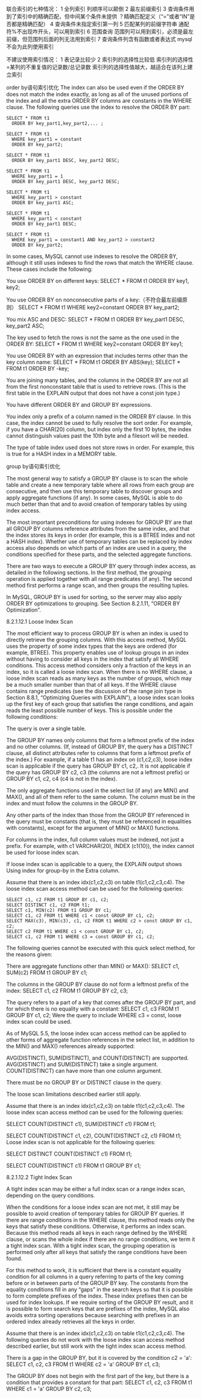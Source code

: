 联合索引的七种情况：
1 全列索引
	列顺序可以颠倒
2 最左前缀索引
3 查询条件用到了索引中的精确匹配，但中间某个条件未提供
	？精确匹配定义（“=”或者“IN”是否都是精确匹配）
4 查询条件未指定索引第一列
5 匹配某列的前缀字符串
	通配符%不出现咋开头，可以用到索引
6 范围查询
	范围列可以用到索引，必须是最左前缀，但范围列后面的列无法用到索引
7 查询条件列含有函数或者表达式
	mysql不会为此列使用索引

不建议使用索引情况：
1 表记录比较少
2 索引列的选择性比较低
	索引列的选择性=某列的不重复值的记录数/总记录数
	索引列的选择性值越大，越适合在该列上建立索引

order by语句索引优化
The index can also be used even if the ORDER BY does not match the index exactly, as long as all of the unused portions of the index and all the extra ORDER BY columns are constants in the WHERE clause. The following queries use the index to resolve the ORDER BY part:

	SELECT * FROM t1
	  ORDER BY key_part1,key_part2,... ;

	SELECT * FROM t1
	  WHERE key_part1 = constant
	  ORDER BY key_part2;

	SELECT * FROM t1
	  ORDER BY key_part1 DESC, key_part2 DESC;

	SELECT * FROM t1
	  WHERE key_part1 = 1
	  ORDER BY key_part1 DESC, key_part2 DESC;

	SELECT * FROM t1
	  WHERE key_part1 > constant
	  ORDER BY key_part1 ASC;

	SELECT * FROM t1
	  WHERE key_part1 < constant
	  ORDER BY key_part1 DESC;

	SELECT * FROM t1
	  WHERE key_part1 = constant1 AND key_part2 > constant2
	  ORDER BY key_part2;

In some cases, MySQL cannot use indexes to resolve the ORDER BY, although it still uses indexes to find the rows that match the WHERE clause. These cases include the following:

You use ORDER BY on different keys:
SELECT * FROM t1 ORDER BY key1, key2;

You use ORDER BY on nonconsecutive parts of a key:（不符合最左前缀原则）
SELECT * FROM t1 WHERE key2=constant ORDER BY key_part2;

You mix ASC and DESC:
SELECT * FROM t1 ORDER BY key_part1 DESC, key_part2 ASC;

The key used to fetch the rows is not the same as the one used in the ORDER BY:
SELECT * FROM t1 WHERE key2=constant ORDER BY key1;

You use ORDER BY with an expression that includes terms other than the key column name:
SELECT * FROM t1 ORDER BY ABS(key);
SELECT * FROM t1 ORDER BY -key;

You are joining many tables, and the columns in the ORDER BY are not all from the first nonconstant table that is used to retrieve rows. (This is the first table in the EXPLAIN output that does not have a const join type.)

You have different ORDER BY and GROUP BY expressions.

You index only a prefix of a column named in the ORDER BY clause. In this case, the index cannot be used to fully resolve the sort order. For example, if you have a CHAR(20) column, but index only the first 10 bytes, the index cannot distinguish values past the 10th byte and a filesort will be needed.

The type of table index used does not store rows in order. For example, this is true for a HASH index in a MEMORY table.




group by语句索引优化

The most general way to satisfy a GROUP BY clause is to scan the whole table and create a new temporary table where all rows from each group are consecutive, and then use this temporary table to discover groups and apply aggregate functions (if any). In some cases, MySQL is able to do much better than that and to avoid creation of temporary tables by using index access.

The most important preconditions for using indexes for GROUP BY are that all GROUP BY columns reference attributes from the same index, and that the index stores its keys in order (for example, this is a BTREE index and not a HASH index). Whether use of temporary tables can be replaced by index access also depends on which parts of an index are used in a query, the conditions specified for these parts, and the selected aggregate functions.

There are two ways to execute a GROUP BY query through index access, as detailed in the following sections. In the first method, the grouping operation is applied together with all range predicates (if any). The second method first performs a range scan, and then groups the resulting tuples.

In MySQL, GROUP BY is used for sorting, so the server may also apply ORDER BY optimizations to grouping. See Section 8.2.1.11, “ORDER BY Optimization”.

8.2.1.12.1 Loose Index Scan

The most efficient way to process GROUP BY is when an index is used to directly retrieve the grouping columns. With this access method, MySQL uses the property of some index types that the keys are ordered (for example, BTREE). This property enables use of lookup groups in an index without having to consider all keys in the index that satisfy all WHERE conditions. This access method considers only a fraction of the keys in an index, so it is called a loose index scan. When there is no WHERE clause, a loose index scan reads as many keys as the number of groups, which may be a much smaller number than that of all keys. If the WHERE clause contains range predicates (see the discussion of the range join type in Section 8.8.1, “Optimizing Queries with EXPLAIN”), a loose index scan looks up the first key of each group that satisfies the range conditions, and again reads the least possible number of keys. This is possible under the following conditions:

The query is over a single table.

The GROUP BY names only columns that form a leftmost prefix of the index and no other columns. (If, instead of GROUP BY, the query has a DISTINCT clause, all distinct attributes refer to columns that form a leftmost prefix of the index.) For example, if a table t1 has an index on (c1,c2,c3), loose index scan is applicable if the query has GROUP BY c1, c2,. It is not applicable if the query has GROUP BY c2, c3 (the columns are not a leftmost prefix) or GROUP BY c1, c2, c4 (c4 is not in the index).

The only aggregate functions used in the select list (if any) are MIN() and MAX(), and all of them refer to the same column. The column must be in the index and must follow the columns in the GROUP BY.

Any other parts of the index than those from the GROUP BY referenced in the query must be constants (that is, they must be referenced in equalities with constants), except for the argument of MIN() or MAX() functions.

For columns in the index, full column values must be indexed, not just a prefix. For example, with c1 VARCHAR(20), INDEX (c1(10)), the index cannot be used for loose index scan.

If loose index scan is applicable to a query, the EXPLAIN output shows Using index for group-by in the Extra column.

Assume that there is an index idx(c1,c2,c3) on table t1(c1,c2,c3,c4). The loose index scan access method can be used for the following queries:

	SELECT c1, c2 FROM t1 GROUP BY c1, c2;
	SELECT DISTINCT c1, c2 FROM t1;
	SELECT c1, MIN(c2) FROM t1 GROUP BY c1;
	SELECT c1, c2 FROM t1 WHERE c1 < const GROUP BY c1, c2;
	SELECT MAX(c3), MIN(c3), c1, c2 FROM t1 WHERE c2 > const GROUP BY c1, c2;
	SELECT c2 FROM t1 WHERE c1 < const GROUP BY c1, c2;
	SELECT c1, c2 FROM t1 WHERE c3 = const GROUP BY c1, c2;

The following queries cannot be executed with this quick select method, for the reasons given:

There are aggregate functions other than MIN() or MAX():
SELECT c1, SUM(c2) FROM t1 GROUP BY c1;

The columns in the GROUP BY clause do not form a leftmost prefix of the index:
SELECT c1, c2 FROM t1 GROUP BY c2, c3;

The query refers to a part of a key that comes after the GROUP BY part, and for which there is no equality with a constant:
SELECT c1, c3 FROM t1 GROUP BY c1, c2;
Were the query to include WHERE c3 = const, loose index scan could be used.

As of MySQL 5.5, the loose index scan access method can be applied to other forms of aggregate function references in the select list, in addition to the MIN() and MAX() references already supported:

AVG(DISTINCT), SUM(DISTINCT), and COUNT(DISTINCT) are supported. AVG(DISTINCT) and SUM(DISTINCT) take a single argument. COUNT(DISTINCT) can have more than one column argument.

There must be no GROUP BY or DISTINCT clause in the query.

The loose scan limitations described earlier still apply.

Assume that there is an index idx(c1,c2,c3) on table t1(c1,c2,c3,c4). The loose index scan access method can be used for the following queries:

SELECT COUNT(DISTINCT c1), SUM(DISTINCT c1) FROM t1;

SELECT COUNT(DISTINCT c1, c2), COUNT(DISTINCT c2, c1) FROM t1;
Loose index scan is not applicable for the following queries:

SELECT DISTINCT COUNT(DISTINCT c1) FROM t1;

SELECT COUNT(DISTINCT c1) FROM t1 GROUP BY c1;

8.2.1.12.2 Tight Index Scan

A tight index scan may be either a full index scan or a range index scan, depending on the query conditions.

When the conditions for a loose index scan are not met, it still may be possible to avoid creation of temporary tables for GROUP BY queries. If there are range conditions in the WHERE clause, this method reads only the keys that satisfy these conditions. Otherwise, it performs an index scan. Because this method reads all keys in each range defined by the WHERE clause, or scans the whole index if there are no range conditions, we term it a tight index scan. With a tight index scan, the grouping operation is performed only after all keys that satisfy the range conditions have been found.

For this method to work, it is sufficient that there is a constant equality condition for all columns in a query referring to parts of the key coming before or in between parts of the GROUP BY key. The constants from the equality conditions fill in any “gaps” in the search keys so that it is possible to form complete prefixes of the index. These index prefixes then can be used for index lookups. If we require sorting of the GROUP BY result, and it is possible to form search keys that are prefixes of the index, MySQL also avoids extra sorting operations because searching with prefixes in an ordered index already retrieves all the keys in order.

Assume that there is an index idx(c1,c2,c3) on table t1(c1,c2,c3,c4). The following queries do not work with the loose index scan access method described earlier, but still work with the tight index scan access method.

There is a gap in the GROUP BY, but it is covered by the condition c2 = 'a':
SELECT c1, c2, c3 FROM t1 WHERE c2 = 'a' GROUP BY c1, c3;

The GROUP BY does not begin with the first part of the key, but there is a condition that provides a constant for that part:
SELECT c1, c2, c3 FROM t1 WHERE c1 = 'a' GROUP BY c2, c3;
